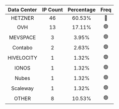 | Data Center | IP Count | Percentage | Freq |
|:------------:|:--------:|:-----------:|:-----:|
| HETZNER | 46 | 60.53% | 🔴 |
| OVH | 13 | 17.11% | 🟢 |
| MEVSPACE | 3 | 3.95% | 🟢 |
| Contabo | 2 | 2.63% | 🟢 |
| HIVELOCITY | 1 | 1.32% | 🟢 |
| IONOS | 1 | 1.32% | 🟢 |
| Nubes | 1 | 1.32% | 🟢 |
| Scaleway | 1 | 1.32% | 🟢 |
| OTHER | 8 | 10.53% | 🟢 |